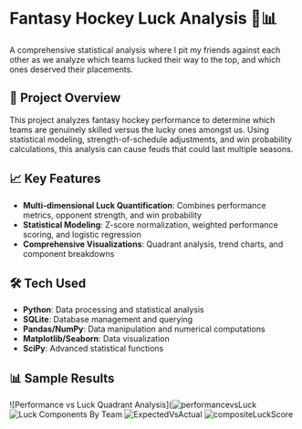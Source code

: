 # Fantasy Hockey Luck Analysis 🏒📊

A comprehensive statistical analysis where I pit my friends against each other as we analyze which teams lucked their way to the top, and which ones deserved their placements.

## 🎯 Project Overview

This project analyzes fantasy hockey performance to determine which teams are genuinely skilled versus the lucky ones amongst us. Using statistical modeling, strength-of-schedule adjustments, and win probability calculations, this analysis can cause feuds that could last multiple seasons.

## 📈 Key Features

- **Multi-dimensional Luck Quantification**: Combines performance metrics, opponent strength, and win probability
- **Statistical Modeling**: Z-score normalization, weighted performance scoring, and logistic regression
- **Comprehensive Visualizations**: Quadrant analysis, trend charts, and component breakdowns

## 🛠️ Tech Used

- **Python**: Data processing and statistical analysis
- **SQLite**: Database management and querying
- **Pandas/NumPy**: Data manipulation and numerical computations
- **Matplotlib/Seaborn**: Data visualization
- **SciPy**: Advanced statistical functions

## 📊 Sample Results

![Performance vs Luck Quadrant Analysis](![performancevsLuck](https://github.com/user-attachments/assets/df46ab26-8207-48cf-8fb6-b1ec42839ade)
![Luck Components By Team](https://github.com/user-attachments/assets/1e4a9bd5-b4dd-4ecf-b081-2299365884cf)
![ExpectedVsActual](https://github.com/user-attachments/assets/1b9d0fb7-0886-466f-b63a-eba633d9c82d)
![compositeLuckScore](https://github.com/user-attachments/assets/6ac362c5-33e6-4fbc-ae4c-63178ca5f418)
